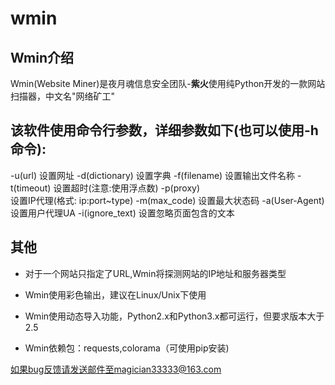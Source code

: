 # wmin
Wmin介绍
-------

Wmin(Website Miner)是夜月魂信息安全团队-**紫火**使用纯Python开发的一款网站扫描器，中文名"网络矿工"



该软件使用命令行参数，详细参数如下(也可以使用-h命令):
------
-u(url) <target>
设置网址
-d(dictionary) <target>
设置字典
-f(filename) <target>
设置输出文件名称
-t(timeout) <target>
设置超时(注意:使用浮点数)
-p(proxy) <target>   
设置IP代理(格式: ip:port~type)
-m(max_code) <target>
设置最大状态码
-a(User-Agent) <target>
设置用户代理UA
-i(ignore_text) <target>
设置忽略页面包含的文本


其他
------
* 对于一个网站只指定了URL,Wmin将探测网站的IP地址和服务器类型

* Wmin使用彩色输出，建议在Linux/Unix下使用

* Wmin使用动态导入功能，Python2.x和Python3.x都可运行，但要求版本大于2.5

* Wmin依赖包：requests,colorama（可使用pip安装)

如果bug反馈请发送邮件至magician33333@163.com
